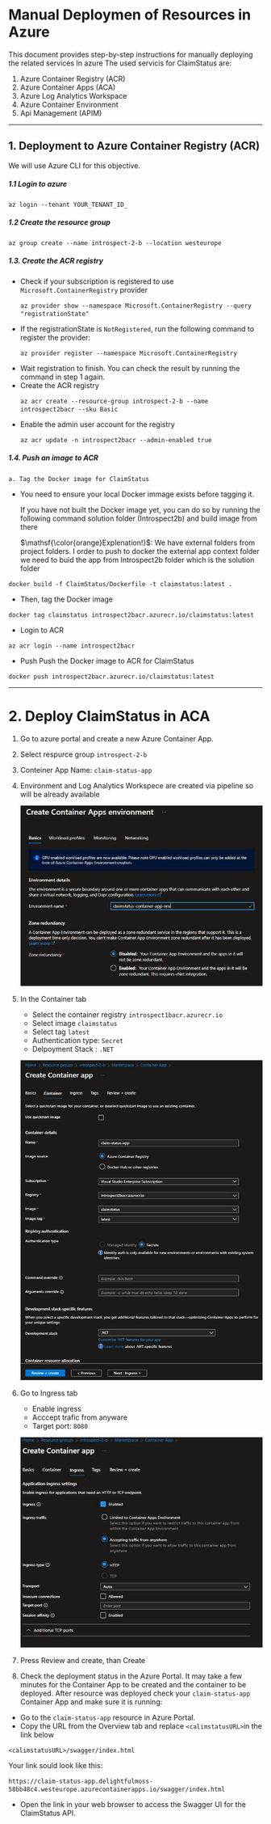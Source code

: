 ﻿# Manual Deploymen of Resources in Azure
This document provides step-by-step instructions for manually deploying the related services In azure
The used servicis for ClaimStatus are:

1. Azure Container Registry (ACR) 
2. Azure Container Apps (ACA)
3. Azure Log Analytics Workspace
4. Azure Container Environment 
5. Api Management (APIM)
---
## 1. Deployment to Azure Container Registry (ACR) 
We will use Azure CLI for this objective.
##### 1.1 Login to azure
```
az login --tenant YOUR_TENANT_ID_
```
##### 1.2 Create the resource group
```
az group create --name introspect-2-b --location westeurope
```
##### 1.3. Create the ACR registry
- Check if your subscription is registered to use `Microsoft.ContainerRegistry` provider
	```
	az provider show --namespace Microsoft.ContainerRegistry --query "registrationState"
	```
- If the registrationState is `NotRegistered`, run the following command to register the provider:
	```
	az provider register --namespace Microsoft.ContainerRegistry
	```
- Wait registration to finish. You can check the result by running the command in step 1 again.
- Create the ACR registry
	```
	az acr create --resource-group introspect-2-b --name introspect2bacr --sku Basic
	```
- Enable the admin user account for the registry
	```
	az acr update -n introspect2bacr --admin-enabled true
	```
##### 1.4. Push an image to ACR
`a. Tag the Docker image for ClaimStatus`

- You need to ensure your local Docker immage exists before tagging it.

	If you have not built the Docker image yet, you can do so by running the following command solution folder (Introspect2b) and build image from there

	$\mathsf{\color{orange}Explenation!}$: We have external folders from project folders. I order to push to docker the external app context folder we need to buid the app from Introspect2b folder which is the solution folder

```
docker build -f ClaimStatus/Dockerfile -t claimstatus:latest .
```
- Then, tag the Docker image
```
docker tag claimstatus introspect2bacr.azurecr.io/claimstatus:latest
```
- Login to ACR
```
az acr login --name introspect2bacr
```
- Push Push the Docker image to ACR for ClaimStatus
```
docker push introspect2bacr.azurecr.io/claimstatus:latest
```
---
# 2. Deploy ClaimStatus in ACA
1. Go to azure portal and create a new Azure Container App.
2. Select respurce group `introspect-2-b` 
3. Conteiner App Name: `claim-status-app`
4. Environment and Log Analytics Workspece are created via pipeline so will be already available

   ![ACABasicConfig](Images/AcaEnvironmentBasicsConfig.jpg "ContainerACR Basic Config")

5. In the Container tab
    - Select the container registry `introspect1bacr.azurecr.io`
	- Select image `claimstatus`
	- Select tag `latest`
	- Authentication type: `Secret`
	- Delpoyment Stack : `.NET`

	![ACAContainerConfig](Images/ACAContainerConfig.jpg "ContainerACR Config")

6. Go to Ingress tab
	- Enable ingress
	- Acccept trafic from anyware
	- Target port: `8080`

	![ACAIngressConfig](Images/ACAIngressConfig.jpg "Ingress Config")

7. Press Review and create, than Create

8. Check the deployment status in the Azure Portal. 
It may take a few minutes for the Container App to be created and the container to be deployed.
After resource was deployed check your `claim-status-app` Container App and make sure it is running:
- Go to the `claim-status-app` resource in Azure Portal.
- Copy the URL from the Overview tab and replace `<calimstatusURL>`in the link below
```
<calimstatusURL>/swagger/index.html
```
Your link sould look like this:
```
https://claim-status-app.delightfulmoss-58bb48c4.westeurope.azurecontainerapps.io/swagger/index.html
```
- Open the link in your web browser to access the Swagger UI for the ClaimStatus API.
